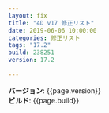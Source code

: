 ```yaml
---
layout: fix
title: "4D v17 修正リスト"
date: 2019-06-06 10:00:00
categories: 修正リスト
tags: "17.2"  
build: 238251
version: 17.2

---
```


**バージョン**: {{page.version}}  
**ビルド**: {{page.build}}  

